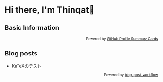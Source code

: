 # Hi there, I'm Thinqat👋
## Basic Information
<p align="left"> 
  <picture>
  <source media="(prefers-color-scheme: dark)" srcset="http://github-profile-summary-cards.vercel.app/api/cards/stats?username=Thinqat1985731&theme=nord_dark" height="160px" />
  <source media="(prefers-color-scheme: dark)" srcset="http://github-profile-summary-cards.vercel.app/api/cards/productive-time?username=Thinqat1985731&theme=nord_dark&utcOffset=9" height="160px"/>
  <source media="(prefers-color-scheme: light)" srcset="http://github-profile-summary-cards.vercel.app/api/cards/stats?username=Thinqat1985731&theme=nord_blight" height="160px"/>
  <source media="(prefers-color-scheme: light)" srcset="http://github-profile-summary-cards.vercel.app/api/cards/productive-time?username=Thinqat1985731&theme=nord_blight&utcOffset=9" height="160px"/>
  </picture>
</p>

<p align="left"> 
  <picture>
  <source media="(prefers-color-scheme: dark)" srcset="http://github-profile-summary-cards.vercel.app/api/cards/profile-details?username=Thinqat1985731&theme=nord_dark&utcOffset=9" height="160px"/>
  <source media="(prefers-color-scheme: light)" srcset="http://github-profile-summary-cards.vercel.app/api/cards/profile-details?username=Thinqat1985731&theme=nord_blight&utcOffset=9" height="160px"/>
  </picture>
</p>

<p align="right"><sub>
  Powered by <a href="https://github-profile-summary-cards.vercel.app/demo.html">GitHub Profile Summary Cards</a>
</sub></p>

## Blog posts
<!-- BLOG-POST-LIST:START -->
- [KaTeXのテスト](https://thinqat1985731.github.io/myblog/2023/10/24/KaTeX%E3%81%AE%E3%83%86%E3%82%B9%E3%83%88.html)
<!-- BLOG-POST-LIST:END -->

<p align="right"><sub>
  Powered by <a href="https://github.com/gautamkrishnar/blog-post-workflow">blog-post-workflow</a>
</sub></p>


